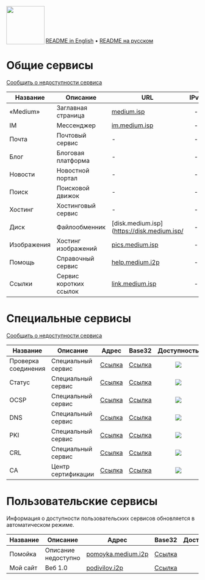 <br/>
<img align="left" src="https://i.imgur.com/jwwzAxj.png" width="100px">
<br/><br/><br/><br/>

[README in English](README.en.md) • [README на русском](README.md)

# Общие сервисы
[Сообщить о недоступности сервиса](https://github.com/medium-isp/medium/issues/new)

| Название     	| Описание                    	| URL                         	| IPv6  	      | Доступность 	| SSL | CA |
|-------------- |------------------------------ |------------------------------ |:-------------:|:-------------:|:---:|:--:|
| «Medium» 	| Заглавная страница            | [medium.isp](https://medium.isp/)                   	| -              	| ![](https://img.shields.io/badge/доступен-success.svg)            	| ✅ | <a href="https://github.com/medium-isp/certification-authority/blob/master/ca-certificates/Medium_Root_CA.crt"><img src="https://img.shields.io/badge/%F0%9F%94%92-Medium_Root_CA-success.svg"></a> |
| IM   		| Мессенджер             	| [im.medium.isp](https://im.medium.isp/)              	| -              	| ![](https://img.shields.io/badge/доступен-success.svg)            	| ✅ | <a href="https://github.com/medium-isp/certification-authority/blob/master/ca-certificates/Medium_Root_CA.crt"><img src="https://img.shields.io/badge/%F0%9F%94%92-Medium_Root_CA-success.svg"></a> |
| Почта   	| Почтовый сервис             	| - | - | ![](https://img.shields.io/badge/нет_информации-inactive.svg)            	| - | - |
| Блог   	| Блоговая платформа            | - | - | ![](https://img.shields.io/badge/нет_информации-inactive.svg)            	| - | - |
| Новости   	| Новостной портал             	| - | - | ![](https://img.shields.io/badge/нет_информации-inactive.svg)            	| - | - |
| Поиск   	| Поисковой движок             	| - | - | ![](https://img.shields.io/badge/нет_информации-inactive.svg)            	| - | - |
| Хостинг   	| Хостинговый сервис	        | - | - | ![](https://img.shields.io/badge/нет_информации-inactive.svg)            	| - | - |
| Диск   	| Файлообменник                	| [disk.medium.isp](https://disk.medium.isp/              	| -              	| ![](https://img.shields.io/badge/доступен-success.svg)            	| ✅ | <a href="https://github.com/medium-isp/certification-authority/blob/master/ca-certificates/Medium_Root_CA.crt"><img src="https://img.shields.io/badge/%F0%9F%94%92-Medium_Root_CA-success.svg"></a> |
| Изображения   | Хостинг изображений           | [pics.medium.isp](https://pics.medium.isp/)              	| -              	| ![](https://img.shields.io/badge/доступен-success.svg)            	| ✅ | <a href="https://github.com/medium-isp/certification-authority/blob/master/ca-certificates/Medium_Root_CA.crt"><img src="https://img.shields.io/badge/%F0%9F%94%92-Medium_Root_CA-success.svg"></a> |
| Помощь   	| Справочный сервис             | [help.medium.i2p](https://help.medium.i2p/)              	| -              	| ![](https://img.shields.io/badge/доступен-success.svg)            	| ✅ | <a href="https://github.com/medium-isp/certification-authority/blob/master/ca-certificates/Medium_Root_CA.crt"><img src="https://img.shields.io/badge/%F0%9F%94%92-Medium_Root_CA-success.svg"></a> |
| Ссылки   	| Сервис коротких ссылок        | [link.medium.isp](https://link.medium.i2p/)              	| -              	| ![](https://img.shields.io/badge/доступен-success.svg)            	| ✅ | <a href="https://github.com/medium-isp/certification-authority/blob/master/ca-certificates/Medium_Root_CA.crt"><img src="https://img.shields.io/badge/%F0%9F%94%92-Medium_Root_CA-success.svg"></a> |

# Специальные сервисы
[Сообщить о недоступности сервиса](https://github.com/medium-isp/medium/issues/new)

| Название     	| Описание                    	| Адрес                       	| Base32 	      | Доступность 	| SSL | CA |
|-------------- |------------------------------ |------------------------------ |:-------------:|:-------------:|:---:|:--:|
| Проверка соединения 	| Специальный сервис        	| [Ссылка](http://connectivitycheck.medium.i2p/?i2paddresshelper=gCrYOUONipDQYmSw-UQKUz5pglDjwt7GW194ozSQGHijxoU7ebN4Ysxcp9v0~GMs~vmMJRivOjvbmiPCRpBlsPlv~o9HtpGH3PsfhIrlz4Kc4xEJ4slyvMdOicOmshVTDQj3iSh8x8It5lSkjeprGZZ5SZ2uDqvxTfWrVu-oWI-E63x4BNQadz9gXSK6tDeNupTeHdzIo9PEFnHQSdphmW-XbL9iWCZdAJPj3BTmEyRwJhrgYJotbFyMu9w506p3VhuImyNDzRCc0XpYJpBR0uWz-Oq9YjtGAG2rfT5ZpfnCqCwN8kkDXgWsPisAXkdkS7w6-Rr0eFq78MhWSNMIStwbA7ZmPnxEkWi8fuSnZ5lxOfkUG2PsY4qD7laP0XGp3U60iqe4Zpf-Wvofi8rtArsZ2gRnAXDaCbbUycL~bQCt953viJMxwVooO8XaDVYl9Y4adqyt0Kd9M1ExI6zntD60gs7b3JhoKybS9WUiBti6KuBbRvIA1KBpXBN4nQufBQAEAAcAAA==) 	| [Ссылка](http://check3cxx6tkyxh4a2lcfarooflkvjwu7bijzto5iunbudc3snja.b32.i2p)              	| ![](https://img.shields.io/badge/доступен-success.svg)            	| ✅ | <a href="https://github.com/medium-isp/certification-authority/blob/master/ca-certificates/Medium_Root_CA.crt"><img src="https://img.shields.io/badge/%F0%9F%94%92-Medium_Root_CA-success.svg"></a> |
| Статус 	| Специальный сервис        	| [Ссылка](http://status.medium.i2p/?i2paddresshelper=eywi6tdpeVywDVimT5SiGiIE9SjD50hhb4AswcItEEGCoilb2vu-SFJBngQhwObFwdG6rIah0tO97IS52c5djyu5XsMLDBiljj6PuzIeKo6kbsJujaqDpxl-SQCnzgbtUL~zVuPauIgs9pwuRzQON9XI1FTgRfJd96uZk4lF27iZ~NOqQ8tjdvZ9li1~f3e4JrOgV09gGT0dsUDHI2Ha1hgeMQW5TbZhJzkWAkB~26ESOgUPfypLLKwKzieTDGDTSmPAW1lor2dAdJ-cz-fFcOh9pfui9TzFkf5sDqKAWERMYlS14qO4EjVWtFWZcHRwqWzKYYuH3l2pQeDe3xzRgDR65-slKCKsCZ8-DTT9ZSV-Ap-SY3lVfFADXMUpSJrwAEXxtBTsuwr1vS18iz1SMtbixG-so7awRVV~LHr9DZFhrCJXa5DpD6vXR2CYSxMo437yaK8AupComImMLKr8gCTc1nUpe52nmjeYZzCGLId-Mbrrl60HOYCDoKIJxr0SBQAEAAcAAA==) 	| [Ссылка](http://statusbh7muxyv43kvzu6haj3usb6w7dq73qqwhtbneps2pak5gq.b32.i2p)              	| ![](https://img.shields.io/badge/доступен-success.svg)            	| ✅ | <a href="https://github.com/medium-isp/certification-authority/blob/master/ca-certificates/Medium_Root_CA.crt"><img src="https://img.shields.io/badge/%F0%9F%94%92-Medium_Root_CA-success.svg"></a> |
| OCSP 	| Специальный сервис        	| [Ссылка](http://ocsp.medium.i2p/?i2paddresshelper=CIM918lo7O2sestzjtjOx5fAS6JND3QTJIJh0LYgkchBFOPRy3dMX3bcy0ojp6nabReFfpCnoai0uMu~aNcHsYQaT52jtH~9xJ6UqPJD9A7crA1NtPhpDyMMYju7aIBJMrLUPD1tmBzNiLp7bqrDU34W9sD8gMUBf59iI9Ay2YZBYXWKDk-eceZLTOTaLY4oQFf3Z6KPcBhMYVJe2fHD7fKjreUsqXTsgdhfv6Igw3pKNSwr-UjLl07QvjPHf-EEDZgtgDzrvVhew3WdSVBSnH0R6PWltISjZtW8yqajB7rT-JnSJGWaFA3LLBexcapf8iXfgGhijkjrydNjd0-Jl~T5dbB-h5Wqwi4aFnv0Wtg7MX08EVPg~1M2o601rp-7P1vzMDYVqL9vAX0RnFOm0Jl~BBGLydG1vMLiZRNLEIoXdFooaggYzgAJmkFwlLOtQJq4VrJhRYzhSE7IMDTxGIruCOfGCC5q~OE0b8T7VQsn9hqrget7Ar0BhcxDE-G9BQAEAAcAAA==) 	| [Ссылка](http://ocsp2f4vhs2r3u6cdfqlp2ao3mmwb3f57gnhs4kngsxylqof52ka.b32.i2p)              	| ![](https://img.shields.io/badge/доступен-success.svg)            	| ❌ | - |
| DNS 	| Специальный сервис        	| [Ссылка](http://dns.medium.i2p/?i2paddresshelper=nSoocrdWZtFKG03ML363mC9uMrjAOtU8zfsCW5J6gaWeS2cgvMOcXsT6jI78y2ucUcybShhxOazN~7R4yZszZ3EUWmwTA2pczbY~ModyarJnC~tKwRFGlozceXmC8WDO3kRZxDhYAtM7Rgv4wac0V8JIfN8VIuhW~M2VT1m0CPDALv~C4wTOI4XvsAKs35eCgMrFoskA55DUJOEa01lEKtwnDuy0JT5~OLvEDMBHHGVy3gHHUd2-II~3bgMnHRB8pOwXUtsbbwpPycOe1z9x2Ryx6G7zfh4iaS~651J2tU7ee-2LNPg-yfk~k7ZzwXt1GDmmWacQLuOH019MA~wZpFMLo6DrEvpgxUcygIwOIh3RS8g2d75RHLxvycHbHJxm7mFLKrPFDsfzNJ1bL4A5qLd~G~sQH2h3cawroroM5z6C6M08KIxK-fFInlrAOoRwhH7HLNMPM4YZFrrEZOW~iIlSGER7GhQX9NmtMEwFaOCqQK0ICJTQmKxLQUQGQljDBQAEAAcAAA==) 	| [Ссылка](http://dns3a44zzbexpzpqakipnshxvdovx5vx4wpwknncbcekldjqp2wa.b32.i2p)              	| ![](https://img.shields.io/badge/доступен-success.svg)            	| ✅ | <a href="https://github.com/medium-isp/certification-authority/blob/master/ca-certificates/Medium_Root_CA.crt"><img src="https://img.shields.io/badge/%F0%9F%94%92-Medium_Root_CA-success.svg"></a> |
| PKI 	| Специальный сервис        	| [Ссылка](http://pki.medium.i2p/?i2paddresshelper=g6YQP06YuQkPaoXiDdyPUUWx10GkG0z9uYCs4zyHVKXmQZaYVTU4va5UIUVKeJA3nKgfCYwxxz9HLS4ZHuG84PlxJM44KS9nQ3tdzDH4T8041fo51FHhfykox41ARcXou6QkYhsldGWpxMOt4s6FK2lnQfUArzLIjYZFYESNmHD6ZCFIJrDGrmFA7AKa3GK3ZZ2J02DtzCUgrCOG-U2tcoSCdNVq2q~gTwM7Mu~WdRMfnoYEh6chmosZoEOrN5ereLVT52xgAcO6ZrrsBqcvu1EfL2yP-B-0FtfrbszXOs5TtKhA3b91sP-Oc72f27ctDQiBNto5VHMK8XOolSxRM0PyNgI80QW0-OPnfTcpcUMU78XGwO9d8ZjQTlglzVc~6gnzqXe1EAyEWtk9RIBcWY3e7A3Ac4AYwYf~vcPPWfjZg1DDsOhh4NJUrHK4b~E7HziCo5taA6n~W8QUoBUeORZK1JhA0Q5GJBkq6OW3k3Mz4BxVlNDCnaCTBq0socD8BQAEAAcAAA==) 	| [Ссылка](http://pki2o3s6xe2c4wgt6wumujcn43ymlxyfylkre6rdtj6f3xncdmmq.b32.i2p)              	| ![](https://img.shields.io/badge/доступен-success.svg)            	| ✅ | <a href="https://github.com/medium-isp/certification-authority/blob/master/ca-certificates/Medium_Root_CA.crt"><img src="https://img.shields.io/badge/%F0%9F%94%92-Medium_Root_CA-success.svg"></a> |
| CRL 	| Специальный сервис        	| [Ссылка](http://crl.medium.i2p/?i2paddresshelper=Jk3s6fMREhqUv3IyV-51S8mW0CtNCPvvYEzBb8r-JpgFdy46ALUK4tjy0ssuBjeFqgjCBhtm43c9Qu6lK0MaYtTwehbDngJYiFDhIzAYHyAzk2dXaVlrT4qBbw8vKfTafO9UdXhxCE~SKQ1rvVg3T2fDkDglM3PoAgGTz7mclun9y3IfiqTHmqlF3EBQrHCbnhsyiwNeO9LtOBGDWJao~z6AINPcPUA~joEMSBtf5OYd6djilm0-5c6ucjor1chBYuIJw5DbLCYRwjrSyepIgmbNdOwozJUqhjGW10A1dFNDvpNWDSQuaIUmDrztbs4JuIUym1B-5BB9ocY9kOuURhLNWFgExn-fitjjWD34EXEzCCPoJDDvxm1stDd-lz5mX5DtyTxgjeVkO94Dmtvm~sMeHMdE46WCpPNxiZLCDrfXwU46tsNZOrhIGON03R3pv8~5BSg~L0AKE6Kd5cc3Bb5CWjMIJ66OKI3CWkjyNakNseIKocSrWlJjUWNe7~j1BQAEAAcAAA==) 	| [Ссылка](http://crl4t6jw3vhxy4acmcy5bvpp4zmfjzkjotbcgbiq7fzyhofv7dqa.b32.i2p)              	| ![](https://img.shields.io/badge/доступен-success.svg)            	| ❌ | - |
| CA 	| Центр сертификации            | [Ссылка](http://secure.medium.i2p/?i2paddresshelper=V4aaivFe5qs4B67h3zJga-E1kUHQ-bTCQKOh0xYhXzTDf2lAYCrzTrRKSevKQgtctIiPyOOIgIpvo6DTVVSTn7uOEQNRBhUUOhsOIYh-RzhVJf4rgmjmqFYqUKnoULeJxgArr~S~c75VtFrTgpoUUay9U-5fSrw6R36n-ytXiqG~sPDll4UyJHiZjTAlrzh3xRzpFFm~YWdkU9MwigPM4yEX6Wa5iydutdKHO9my4T-7T9i60oBGJFASzawdAmRr7sndZpizkvyrFVFJLQPPAQEpuFyv46UEfsTA3H2SEkY0UduV1jR5-35s97L4Z9sDx7LjNUkQRyeDnqJiVydXp9i2f38Ha~mzPBP40Pednw~Sc7aMPsvACZjIAVN45lqA2PI6wX8XekQyYdvrydynQ2HnsYOMpNT9z6tVel6HoOYwGznZhKGSDqtdRxBTI-8n13t4ilZ9ZeCUkAC38f8eSevdG5Tr6NXSmeIAVEMQJUmsU6eR6gV1kf5QmzOYN6aFBQAEAAcAAA==)                   	| [Ссылка](http://secure3sglrjnsvvmlyqyinikb2pl52sjtcuw426ulalykzqwqfq.b32.i2p)              	| ![](https://img.shields.io/badge/доступен-success.svg)            	| ✅ | <a href="https://github.com/medium-isp/certification-authority/blob/master/ca-certificates/Medium_Root_CA.crt"><img src="https://img.shields.io/badge/%F0%9F%94%92-Medium_Root_CA-success.svg"></a> |

# Пользовательские сервисы
Информация о доступности пользовательских сервисов обновляется в автоматическом режиме.

| Название     	| Описание                    	| Адрес                       	| Base32 	      | Доступность 	| SSL | CA |
|-------------- |------------------------------ |------------------------------ |:-------------:|:-------------:|:---:|:--:|
| Помойка 	| Описание недоступно            | [pomoyka.medium.i2p](http://pomoyka.medium.i2p/?i2paddresshelper=b-gzL2qVPRrZnIicIwjqNOKsqkXLvj0Rr4cLN7oBuJmo44kI2Ig25zRcF6dABPk1Zoy25cRO8xEKWlHmey3J4bo9~Nzw8uX9wA8Y4Xq6Gpu17dozHvZIvTyrzx~gw585-YE~6bjtBcDD7gcfLwVUlwOCefEf7VJ0FUJaGjy95PhnrREzCCc3uOray3zJXmt13N2L~i401Xuk6EbjV5bFxUdbRLahe6T5sP6q2p7fo~863-NxP-3mxwWTfkt7rFKEJv17CNR8Z7PH4cIsyC8fi3g0nWa80zfrX1h3sEpH-97LO4sO8h3CY3-Cne0wTTblmc7z9amuSpFo9geap8DM-MKoC0iAsZbfV1BPcOUFTFwMI43FxB5Bl7mv4pzYaHgd6sRwii3DUr8uiHZ6r-TdptN6MZNvD5QrOEJ6RD2xiyjkFNG5Ci05uB7Zb1oaCSqhR5-CWjf8quyxrwAsJXc~mhoYanG6WrIsaWbWWrPDJMlBGbMXMhCUGxQCZpWIzYMOBQAEAAEAAA==)                   	| [Ссылка](http://rf7zsxavqgimrqt47nhm5d6xyr4n7scx3l6itwrhojxjfhup3rza.b32.i2p)              	| ![](https://img.shields.io/badge/недоступен-red.svg)            	| ✅ | <a href="https://github.com/medium-isp/certification-authority/blob/master/ca-certificates/Medium_Root_CA.crt"><img src="https://img.shields.io/badge/%F0%9F%94%92-Medium_Root_CA-success.svg"></a> |
| Мой сайт 	| Веб 1.0            | [podivilov.i2p](http://podivilov.i2p/?i2paddresshelper=kT7Xik6b-nY3l956RVjniEpCSb4In28yE6oS9wVAvizgcF-M~8mMgyIw3ZHzwhxhmJ1iKur81NrcQODKBAUYVvF2u1KAeX1Wlzxkq3jQl~Zi14nnWKmuvKo1Ar9w5~mPNVxlxhFNG2WZ0TT1qXB4t2g5RiPA8ai6nlz-l6uHx4ZVDJOi7owINrBw8NtX6iSUudF34oUSA4ednK3nGmD4vjhMUHfYsx9RdESrtQzpJ1WIDPb4p34QNq-WYCQ5UcQOxSK-Lsr39Yuvh2qG70f8ZR1yRgFtTTElzQhMOqFWexuM9qdAFXc2mcHdq6vF4cSoBzxAyACQnOP6ESuwo-pD4f4mH48Xq6cJPoTE44jOpBAXvRqNNikMGs-SSMHRDArL6trTD6Nnn2gjXadOnDtLFeCayc9IEXfBVm51-LEai~l9sPMNDVJ3EmbPlS5N0aYTmC-qzj-4bB8VXWySBroLICxhsTnT75Af4Bhp0pD4OVe3LxgnbyiRA3nz639d-1Q2BQAEAAcAAA==)                   	| [Ссылка](http://veakv6mt2qs577mkgnozk7o6tunv5c7ptvfr6iwnxvt4nxilo4xa.b32.i2p)              	| ![](https://img.shields.io/badge/частично-yellow.svg)            	| ✅ | <a href="https://github.com/medium-isp/certification-authority/blob/master/ca-certificates/Medium_Root_CA.crt"><img src="https://img.shields.io/badge/%F0%9F%94%92-Medium_Root_CA-success.svg"></a> |
